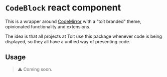 # `CodeBlock` react component

This is a wrapper around [CodeMirror](https://codemirror.net) with a "toit
branded" theme, opinionated functionality and extensions.

The idea is that all projects at Toit use this package whenever code is being
displayed, so they all have a unified way of presenting code.

## Usage

> ⚠️ Coming soon.